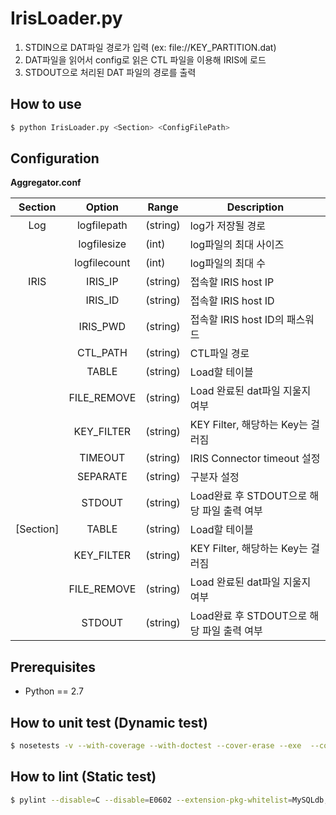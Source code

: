 # IrisLoader.py

1. STDIN으로 DAT파일 경로가 입력 (ex: file://KEY_PARTITION.dat)
2. DAT파일을 읽어서 config로 읽은 CTL 파일을 이용해 IRIS에 로드
3. STDOUT으로 처리된 DAT 파일의 경로를 출력

## How to use
```Bash
$ python IrisLoader.py <Section> <ConfigFilePath>
```

## Configuration

**Aggregator.conf**

|Section|Option|Range|Description|
|:-------:|:------------:|----------|-------------------------------------------|
|Log      | logfilepath  |(string)  | log가 저장될 경로                         |
|         | logfilesize  |(int)     | log파일의 최대 사이즈                     |
|         | logfilecount |(int)     | log파일의 최대 수                         |
|IRIS     | IRIS_IP      |(string)  | 접속할 IRIS host IP                       |
|         | IRIS_ID      |(string)  | 접속할 IRIS host ID                       |
|         | IRIS_PWD     |(string)  | 접속할 IRIS host ID의 패스워드            |
|         | CTL_PATH     |(string)  | CTL파일 경로                              |
|         | TABLE        |(string)  | Load할 테이블                             |
|         | FILE_REMOVE  |(string)  | Load 완료된 dat파일 지울지 여부           |
|         | KEY_FILTER   |(string)  | KEY Filter, 해당하는 Key는 걸러짐         |
|         | TIMEOUT      |(string)  | IRIS Connector timeout 설정               |
|         | SEPARATE     |(string)  | 구분자 설정                               |
|         | STDOUT       |(string)  | Load완료 후 STDOUT으로 해당 파일 출력 여부|
|[Section]| TABLE        |(string)  | Load할 테이블                             |
|         | KEY_FILTER   |(string)  | KEY Filter, 해당하는 Key는 걸러짐         |
|         | FILE_REMOVE  |(string)  | Load 완료된 dat파일 지울지 여부           |
|         | STDOUT       |(string)  | Load완료 후 STDOUT으로 해당 파일 출력 여부|

## Prerequisites
- Python == 2.7

## How to unit test (Dynamic test)
```Bash
$ nosetests -v --with-coverage --with-doctest --cover-erase --exe  --cover-package=. tests/*.py
```

## How to lint (Static test)
```Bash
$ pylint --disable=C --disable=E0602 --extension-pkg-whitelist=MySQLdb,cx_Oracle --generated-members=message,code,ProgrammingError,OperationalError --msg-template='{path}:{line}:[{msg_id}({symbol}),{obj}]{msg}' *.py
```

